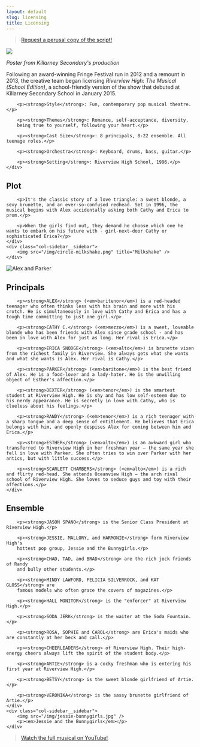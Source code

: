 ```yaml
---
layout: default
slug: licensing
title: Licensing
---
```


<blockquote class="callout callout--music">
    <p class="callout__content"><a href="mailto:&#115;&#116;&#101;&#119;&#97;&#114;&#116;&#64;&#114;&#105;&#118;&#101;&#114;&#118;&#105;&#101;&#119;&#104;&#105;&#103;&#104;&#116;&#104;&#101;&#109;&#117;&#115;&#105;&#99;&#97;&#108;&#46;&#99;&#111;&#109;" class="callout__link">Request a perusal
    copy of the script!</a></p>
</blockquote>

<div class="col-sidebar">
    <div class="col-sidebar__sidebar">
        <img src="/img/killarney-poster.jpg" />
        <p><em>Poster from Killarney Secondary's production</em></p>
    </div>
    <div class="col-sidebar__main u--padding-left">
        <p>Following an award-winning Fringe Festival run in 2012 and a
        remount in 2013, the creative team began licensing <em>Riverview High: The
        Musical (School Edition)</em>, a school-friendly version of the show
        that debuted at Killarney Secondary School in January 2015.</p>

        <p><strong>Style</strong>: Fun, contemporary pop musical theatre.</p>

        <p><strong>Themes</strong>: Romance, self-acceptance, diversity,
        being true to yourself, following your heart.</p>

        <p><strong>Cast Size</strong>: 8 principals, 8-22 ensemble. All teenage roles.</p>

        <p><strong>Orchestra</strong>: Keyboard, drums, bass, guitar.</p>

        <p><strong>Setting</strong>: Riverview High School, 1996.</p>
    </div>
</div>

<div class="col-sidebar">
    <div class="col-sidebar__main u--padding-right">
        <h2>Plot</h2>

        <p>It's the classic story of a love triangle: a sweet blonde, a sexy brunette, and an ever-so-confused redhead. Set in 1996, the musical begins with Alex accidentally asking both Cathy and Erica to prom.</p>

        <p>When the girls find out, they demand he choose which one he wants to embark on his future with - girl-next-door Cathy or sophisticated Erica?</p>
    </div>
    <div class="col-sidebar__sidebar">
        <img src="/img/circle-milkshake.png" title="Milkshake" />
    </div>
</div>

<div class="col-sidebar">
    <div class="col-sidebar__sidebar">
        <img src="/img/alex-parker.jpg" title="Alex and Parker" />
    </div>
    <div class="col-sidebar__main u--padding-left">
        <h2>Principals</h2>

        <p><strong>ALEX</strong> (<em>baritenor</em>) is a red-headed teenager who often thinks less with his brain and more with his crotch. He is simultaneously in love with Cathy and Erica and has a tough time committing to just one girl.</p>

        <p><strong>CATHY C.</strong> (<em>mezzo</em>) is a sweet, loveable blonde who has been friends with Alex since grade school - and has been in love with Alex for just as long. Her rival is Erica.</p>

        <p><strong>ERICA SNODGE</strong> (<em>alto</em>) is brunette vixen from the richest family in Riverview. She always gets what she wants and what she wants is Alex. Her rival is Cathy.</p>

        <p><strong>PARKER</strong> (<em>baritone</em>) is the best friend of Alex. He is a food-lover and a lady-hater. He is the unwilling object of Esther's affection.</p>

        <p><strong>DEXTER</strong> (<em>tenor</em>) is the smartest student at Riverview High. He is shy and has low self-esteem due to his nerdy appearance. He is secretly in love with Cathy, who is clueless about his feelings.</p>

        <p><strong>RANDY</strong> (<em>tenor</em>) is a rich teenager with a sharp tongue and a deep sense of entitlement. He believes that Erica belongs with him, and openly despises Alex for coming between him and Erica.</p>

        <p><strong>ESTHER</strong> (<em>alto</em>) is an awkward girl who transferred to Riverview High in her freshman year – the same year she fell in love with Parker. She often tries to win over Parker with her antics, but with little success.</p>

        <p><strong>SCARLETT CHAMBERS</strong> (<em>alto</em>) is a rich and flirty red-head. She attends Oceanview High – the arch rival school of Riverview High. She loves to seduce guys and toy with their affections.</p>
    </div>
</div>

<div class="col-sidebar">
    <div class="col-sidebar__main u--padding-right">
        <h2>Ensemble</h2>

        <p><strong>JASON SPANO</strong> is the Senior Class President at Riverview High.</p>

        <p><strong>JESSIE, MALLORY, and HARMONIE</strong> form Riverview High's
        hottest pop group, Jessie and the Bunnygirls.</p>

        <p><strong>CHAD, TAD, and BRAD</strong> are the rich jock friends of Randy
        and bully other students.</p>

        <p><strong>MINDY LAWFORD, FELICIA SILVERROCK, and KAT GLOSS</strong> are
        famous models who often grace the covers of magazines.</p>

        <p><strong>HALL MONITOR</strong> is the "enforcer" at Riverview High.</p>

        <p><strong>SODA JERK</strong> is the waiter at the Soda Fountain.</p>

        <p><strong>ROSA, SOPHIE and CAROL</strong> are Erica's maids who are constantly at her beck and call.</p>

        <p><strong>CHEERLEADERS</strong> of Riverview High. Their high-energy cheers always lift the spirit of the student body.</p>

        <p><strong>ARTIE</strong> is a cocky freshman who is entering his first year at Riverview High.</p>

        <p><strong>BETSY</strong> is the sweet blonde girlfriend of Artie.</p>

        <p><strong>VERONIKA</strong> is the sassy brunette girlfriend of Artie.</p>
    </div>
    <div class="col-sidebar__sidebar">
        <img src="/img/jessie-bunnygirls.jpg" />
        <p><em>Jessie and the Bunnygirls</em></p>
    </div>
</div>

<blockquote class="callout callout--youtube">
    <p class="callout__content"><a href="https://www.youtube.com/watch?v=iq57ZqaD-_M&list=PLFt6eOAfeX7ewI5LbceUnZpD76e_uqaZ0&index=2" class="callout__link">Watch the full musical on YouTube!</a></p>
</blockquote>
